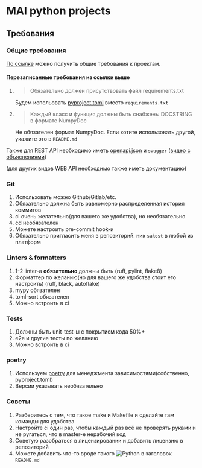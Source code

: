 # MAI python projects

## Требования

### Общие требования

[По ссылке](https://docs.google.com/document/d/1nXASx6ALpgiYR-ckc8vap3JsPIWkXILUCbGIk-r_6PQ/edit)
можно получить общие требования к проектам.

#### Перезаписанные требования из ссылки выше

1. > Обязательно должен присутствовать файл requirements.txt
   
    Будем испольовать [pyproject.toml](https://pip.pypa.io/en/stable/reference/build-system/pyproject-toml/) вместо `requirements.txt`
2. > Каждый класс и функция должны быть снабжены DOCSTRING в формате NumpyDoc
   
    Не обязателен формат NumpyDoc. Если хотите использовать другой, укажите это в `README.md`


Также для REST API необходимо иметь [openapi.json](https://spec.openapis.org/oas/latest.html) и `swagger` 
([видео с объяснениями](https://www.youtube.com/watch?v=aaFDBgPdXw4))

(для других видов WEB API необходимо также иметь документацию)

### Git

1. Использовать можно Github/Gitlab/etc.
2. Обязательно должна быть равномерно распределенная история коммитов
3. ci очень желательно(для вашего же удобства), но необязательно
4. cd необязателен
5. Можете настроить pre-commit hook-и
6. Обязательно пригласить меня в репозиторий. ник `sakost` в любой из платформ


### Linters & formatters

1. 1-2 linter-а **обязательно** должны быть (ruff, pylint, flake8)
2. Форматтер по желанию(но для вашего же удобства стоит его настроить) (ruff, black, autoflake)
3. mypy обязателен
4. toml-sort обязателен
5. Можно встроить в ci


### Tests
1. Должны быть unit-test-ы с покрытием кода 50%+
2. e2e и другие тесты по желанию
3. Можно встроить в ci

### poetry
1. Используем [poetry](https://python-poetry.org) для менеджмента зависимостями(собственно, pyproject.toml)
2. Версии указывать необязательно


### Советы

1. Разберитесь с тем, что такое make и Makefile и сделайте там команды для удобства
2. Настройте ci один раз, чтобы каждый раз всё не проверять руками и не ругаться, что в master-е нерабочий код
3. Советую разобраться в лицензировании и добавить лицензию в репозиторий
4. Можете добавить что-то вроде такого ![Python](https://img.shields.io/badge/python-3670A0?style=for-the-badge&logo=python&logoColor=ffdd54) в заголовок `README.md`